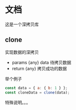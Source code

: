 # 文档

这是一个深拷贝库

## clone

实现数据的深拷贝

- params {any} data 待拷贝数据
- return {any} 拷贝成功的数据

举个例子

```js
const data = { a: { b: 1 } };
const cloneData = clone(data);
```

特殊说明。。。
